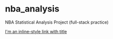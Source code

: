 # nba_analysis
NBA Statistical Analysis Project (full-stack practice)

[I'm an inline-style link with title](http://nbastatsproject.com "NBA Stats Project")
